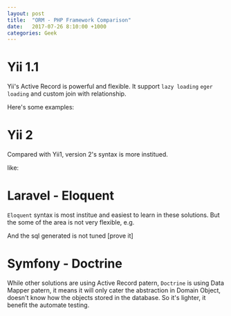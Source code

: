 ```yaml
---
layout: post
title:  "ORM - PHP Framework Comparison"
date:   2017-07-26 8:10:00 +1000
categories: Geek
---
```


Yii 1.1
=======
Yii's Active Record is powerful and flexible. It support `lazy loading` `eger loading` and custom join with relationship.

Here's some examples:


Yii 2
=====
Compared with Yii1, version 2's syntax is more institued.

like:


Laravel - Eloquent
===================
`Eloquent` syntax is most institue and easiest to learn in these solutions. But the some of the area is not very flexible, e.g.

And the sql generated is not tuned [prove it]

Symfony - Doctrine
===================
While other solutions are using Active Record patern, `Doctrine` is using Data Mapper patern, it means it will only cater the abstraction in Domain Object, doesn't know how the objects stored in the database. So it's lighter, it benefit the automate testing.
